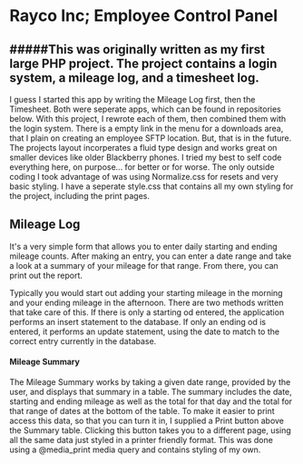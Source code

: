 # Rayco Inc; Employee Control Panel

#####This was originally written as my first large PHP project. The project contains a login system, a mileage log, and a timesheet log. 
-

I guess I started this app by writing the Mileage Log first, then the Timesheet. Both were seperate apps, which can be found in repositories below. With this project, I rewrote each of them, then combined them with the login system. There is a empty link in the menu for a downloads area, that I plain on creating an employee SFTP location. But, that is in the future. The projects layout incorperates a fluid type design and works great on smaller devices like older Blackberry phones. I tried my best to self code everything here, on purpose... for better or for worse. The only outside coding I took advantage of was using Normalize.css for resets and very basic styling. I have a seperate style.css that contains all my own styling for the project, including the print pages. 

## Mileage Log
It's a very simple form that allows you to enter daily starting and ending mileage counts. After making an entry, you can enter a date range and take a look at a summary of your mileage for that range. From there, you can print out the report. 

Typically you would start out adding your starting mileage in the morning and your ending mileage in the afternoon. There are two methods written that take care of this. If there is only a starting od entered, the application performs an insert statement to the database. If only an ending od is entered, it performs an update statement, using the date to match to the correct entry currently in the database. 

#### Mileage Summary
The Mileage Summary works by taking a given date range, provided by the user, and displays that summary in a table. The summary includes the date, starting and ending mileage as well as the total for that day and the total for that range of dates at the bottom of the table. To make it easier to print access this data, so that you can turn it in, I supplied a Print button above the Summary table. Clicking this button takes you to a different page, using all the same data just styled in a printer friendly format. This was done using a @media_print media query and contains styling of my own. 